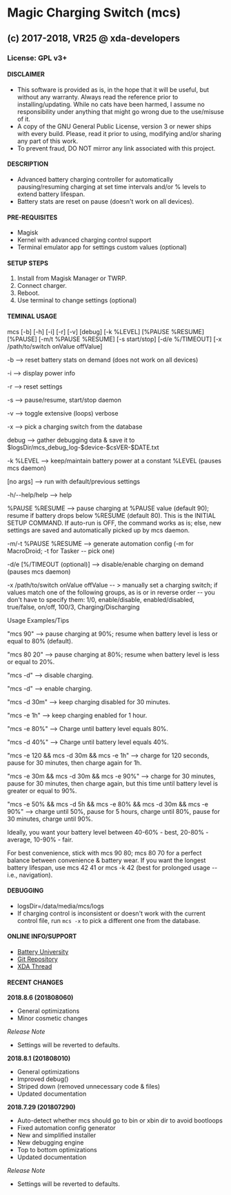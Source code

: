 # Magic Charging Switch (mcs)
## (c) 2017-2018, VR25 @ xda-developers
### License: GPL v3+



#### DISCLAIMER

- This software is provided as is, in the hope that it will be useful, but without any warranty. Always read the reference prior to installing/updating. While no cats have been harmed, I assume no responsibility under anything that might go wrong due to the use/misuse of it.
- A copy of the GNU General Public License, version 3 or newer ships with every build. Please, read it prior to using, modifying and/or sharing any part of this work.
- To prevent fraud, DO NOT mirror any link associated with this project.



#### DESCRIPTION

- Advanced battery charging controller for automatically pausing/resuming charging at set time intervals and/or % levels to extend battery lifespan.
- Battery stats are reset on pause (doesn't work on all devices).



#### PRE-REQUISITES

- Magisk
- Kernel with advanced charging control support
- Terminal emulator app for settings custom values (optional)



#### SETUP STEPS

1. Install from Magisk Manager or TWRP.
2. Connect charger.
3. Reboot.
4. Use terminal to change settings (optional)



#### TEMINAL USAGE

mcs [-b] [-h] [-i] [-r] [-v] [debug] [-k %LEVEL] [%PAUSE %RESUME] [%PAUSE] [-m/t %PAUSE %RESUME] [-s start/stop] [-d/e %/TIMEOUT] [-x /path/to/switch onValue offValue]

-b --> reset battery stats on demand (does not work on all devices)

-i --> display power info

-r --> reset settings

-s --> pause/resume, start/stop daemon

-v --> toggle extensive (loops) verbose

-x --> pick a charging switch from the database

debug --> gather debugging data & save it to $logsDir/mcs_debug_log-\$device-\$csVER-\$DATE.txt

-k %LEVEL --> keep/maintain battery power at a constant %LEVEL (pauses mcs daemon)

[no args] --> run with default/previous settings

-h/--help/help --> help

%PAUSE %RESUME --> pause charging at %PAUSE value (default 90); resume if battery drops below %RESUME (default 80). This is the INITIAL SETUP COMMAND. If auto-run is OFF, the command works as is; else, new settings are saved and automatically picked up by mcs daemon.

-m/-t %PAUSE %RESUME --> generate automation config (-m for MacroDroid; -t for Tasker -- pick one)

-d/e [%/TIMEOUT (optional)] --> disable/enable charging on demand (pauses mcs daemon)

-x /path/to/switch onValue offValue -- > manually set a charging switch; if values match one of the following groups, as is or in reverse order -- you don't have to specify them: 1/0, enable/disable, enabled/disabled, true/false, on/off, 100/3, Charging/Discharging


Usage Examples/Tips

"mcs 90" --> pause charging at 90%; resume when battery level is less or equal to 80% (default).

"mcs 80 20" --> pause charging at 80%; resume when battery level is less or equal to 20%.

"mcs -d" --> disable charging.

"mcs -d" --> enable charging. 

"mcs -d 30m" --> keep charging disabled for 30 minutes.

"mcs -e 1h" --> keep charging enabled for 1 hour. 

"mcs -e 80%" --> Charge until battery level equals 80%.

"mcs -d 40%" --> Charge until battery level equals 40%.

"mcs -e 120 && mcs -d 30m && mcs -e 1h" --> charge for 120 seconds, pause for 30 minutes, then charge again for 1h.

"mcs -e 30m && mcs -d 30m && mcs -e 90%" --> charge for 30 minutes, pause for 30 minutes, then charge again, but this time until battery level is greater or equal to 90%.

"mcs -e 50% && mcs -d 5h && mcs -e 80% && mcs -d 30m && mcs -e 90%" --> charge until 50%, pause for 5 hours, charge until 80%, pause for 30 minutes, charge until 90%.

Ideally, you want your battery level between 40-60% - best, 20-80% - average, 10-90% - fair.

For best convenience, stick with mcs 90 80; mcs 80 70 for a perfect balance between convenience & battery wear. If you want the longest battery lifespan, use mcs 42 41 or mcs -k 42 (best for prolonged usage -- i.e., navigation).



#### DEBUGGING

- logsDir=/data/media/mcs/logs
- If charging control is inconsistent or doesn't work with the current control file, run `mcs -x` to pick a different one from the database.



#### ONLINE INFO/SUPPORT

- [Battery University](http://batteryuniversity.com/learn/article/how_to_prolong_lithium_based_batteries)
- [Git Repository](https://github.com/Magisk-Modules-Repo/Magic-Charging-Switch)
- [XDA Thread](https://forum.xda-developers.com/apps/magisk/module-magic-charging-switch-cs-v2017-9-t3668427)



#### RECENT CHANGES


**2018.8.6 (201808060)**
- General optimizations
- Minor cosmetic changes

*Release Note*
- Settings will be reverted to defaults.


**2018.8.1 (201808010)**
- General optimizations
- Improved debug()
- Striped down (removed unnecessary code & files)
- Updated documentation


**2018.7.29 (201807290)**
- Auto-detect whether mcs should go to bin or xbin dir to avoid bootloops
- Fixed automation config generator
- New and simplified installer
- New debugging engine
- Top to bottom optimizations
- Updated documentation

*Release Note*
- Settings will be reverted to defaults.
